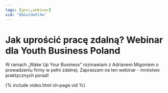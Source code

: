 ```yaml
---
tags: [gosc,webinar]
vid: "QbGu2dw5lXw"
---
```


# Jak uprościć pracę zdalną? Webinar dla Youth Business Poland

W ramach „Wake Up Your Business” rozmawiam z Adrianem Migoniem o prowadzeniu firmy w pełni zdalnej. Zapraszam na ten webinar - mnóstwo praktycznych porad!

{% include video.html id=page.vid %}

<!--More-->


[n]: https://michael.gratis/nozbe_pl